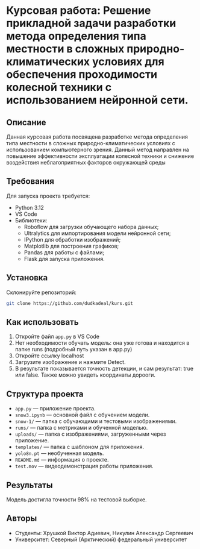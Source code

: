 # Курсовая работа: Решение прикладной задачи разработки метода определения типа местности в сложных природно-климатических условиях для обеспечения проходимости колесной техники с использованием нейронной сети.

## Описание
Данная курсовая работа посвящена разработке метода определения типа местности в сложных природно-климатических условиях с использованием компьютерного зрения. 
Данный метод направлен на повышение эффективности эксплуатации колесной техники и снижение воздействия неблагоприятных факторов окружающей среды

## Требования
Для запуска проекта требуется:
- Python 3.12
- VS Code
- Библиотеки:
  -	Roboflow для загрузки обучающего набора данных;
  -	Ultralytics для импортирования модели нейронной сети;
  -	IPython для обработки изображений;
  -	Matplotlib для построения графиков;
  -	Pandas для работы с файлами;
  -	Flask для запуска приложения.

 ## Установка
Склонируйте репозиторий:
  ```bash
  git clone https://github.com/dudkadeal/kurs.git
  ```

## Как использовать
1. Откройте файл `app.py` в VS Code
2. Нет необходимости обучать модель: она уже готова и находится в папке runs (подробный путь указан в app.py)
3. Откройте ссылку localhost
4. Загрузите изображение и нажмите Detect.
5. В результате показывается точность детекции, и сам результат: true или false. Также можно увидеть координаты дорооги.

## Структура проекта
- `app.py` — приложение проекта.
- `snow3.ipynb` — основной файл с обучением модели.
- `snow-1/` — папка с обучающими и тестовыми изображениями.
- `runs/` — папка с метриками и обученной моделью.
- `uploads/` — папка с изображениями, загруженными через приложение.
- `templates/` — папка с шаблоном для приложения.
- `yolo8n.pt` — необученная модель.
- `README.md` — информация о проекте.
- `test.mov` — видеодемонстрация работы приложения.

## Результаты
Модель достигла точности 98% на тестовой выборке.

## Авторы
- Студенты: Хрушкой Виктор Адиевич, Никулин Александр Сергеевич
- Университет: Северный (Арктический) федеральный университет
